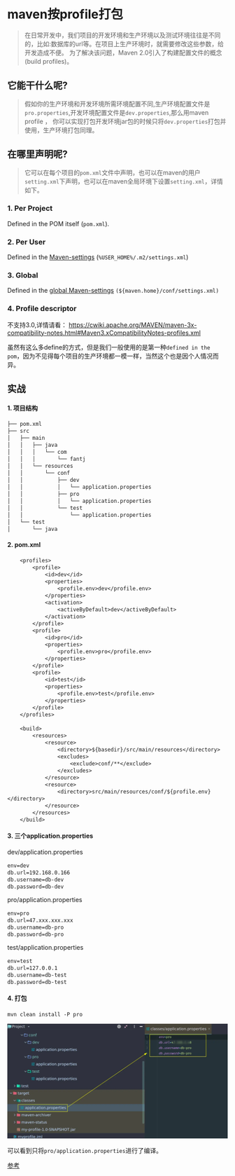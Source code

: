 

# maven按profile打包

> 在日常开发中，我们项目的开发环境和生产环境以及测试环境往往是不同的，比如:数据库的url等。在项目上生产环境时，就需要修改这些参数，给开发造成不便。 为了解决该问题，Maven 2.0引入了构建配置文件的概念(build profiles)。

## 它能干什么呢?

> 假如你的生产环境和开发环境所需环境配置不同,生产环境配置文件是`pro.properties`,开发环境配置文件是`dev.properties`,那么用maven profile ， 你可以实现打包开发环境jar包的时候只将`dev.properties`打包并使用，生产环境打包同理。

## 在哪里声明呢?

> 它可以在每个项目的`pom.xml`文件中声明，也可以在maven的用户`setting.xml`下声明，也可以在maven全局环境下设置`setting.xml`，详情如下。

### 1. Per Project

Defined in the POM itself (`pom.xml`).

### 2. Per User

Defined in the [Maven-settings](http://maven.apache.org/ref/current/maven-settings/settings.html) (`%USER_HOME%/.m2/settings.xml`)

### 3. Global

Defined in the [global Maven-settings](http://maven.apache.org/ref/current/maven-settings/settings.html) `(${maven.home}/conf/settings.xml)`

### 4. Profile descriptor

不支持3.0,详情请看： https://cwiki.apache.org/MAVEN/maven-3x-compatibility-notes.html#Maven3.xCompatibilityNotes-profiles.xml


虽然有这么多define的方式，但是我们一般使用的是第一种`defined in the pom`，因为不见得每个项目的生产环境都一模一样，当然这个也是因个人情况而异。

## 实战

#### 1. 项目结构

```
├── pom.xml
├── src
│   ├── main
│   │   ├── java
│   │   │   └── com
│   │   │       └── fantj
│   │   └── resources
│   │       └── conf
│   │           ├── dev
│   │           │   └── application.properties
│   │           ├── pro
│   │           │   └── application.properties
│   │           └── test
│   │               └── application.properties
│   └── test
│       └── java
```

#### 2. pom.xml

```
    <profiles>
        <profile>
            <id>dev</id>
            <properties>
                <profile.env>dev</profile.env>
            </properties>
            <activation>
                <activeByDefault>dev</activeByDefault>
            </activation>
        </profile>
        <profile>
            <id>pro</id>
            <properties>
                <profile.env>pro</profile.env>
            </properties>
        </profile>
        <profile>
            <id>test</id>
            <properties>
                <profile.env>test</profile.env>
            </properties>
        </profile>
    </profiles>

    <build>
        <resources>
            <resource>
                <directory>${basedir}/src/main/resources</directory>
                <excludes>
                    <exclude>conf/**</exclude>
                </excludes>
            </resource>
            <resource>
                <directory>src/main/resources/conf/${profile.env}</directory>
            </resource>
        </resources>
    </build>
```

#### 3. 三个application.properties

dev/application.properties

```
env=dev
db.url=192.168.0.166  
db.username=db-dev 
db.password=db-dev
```

pro/application.properties

```
env=pro
db.url=47.xxx.xxx.xxx  
db.username=db-pro
db.password=db-pro
```

test/application.properties

```
env=test
db.url=127.0.0.1 
db.username=db-test
db.password=db-test
```

#### 4. 打包

```
mvn clean install -P pro
```

![效果](./assets/d73cd7786d2546b5a841167c9ee5ef73.png)


可以看到只将`pro/application.properties`进行了编译。

[参考](https://github.com/fantj2016/java-reader/blob/master/6.%20%E9%AB%98%E6%95%88%E5%BC%80%E5%8F%91/6.2%20Maven/1.%20Maven-Profile%E6%8C%89%E7%8E%AF%E5%A2%83%E6%89%93%E5%8C%85.md)
